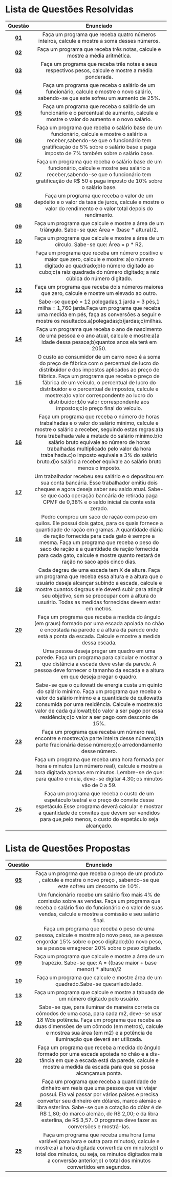 #    Lista de Questões Resolvidas 

Questão | Enunciado
:--------: | :-----------:
[**01**](https://github.com/MEduardaQueiroz/DisciplinaPOO2023.2/tree/main/Lista01/QuestoesResolvidas/Q01R) | Faça um programa que receba quatro números inteiros, calcule e mostre a soma desses números.
[**02**](https://github.com/MEduardaQueiroz/DisciplinaPOO2023.2/tree/main/Lista01/QuestoesResolvidas/Q02R) | Faça um programa que receba três notas, calcule e mostre a média aritmética.
[**03**](https://github.com/MEduardaQueiroz/DisciplinaPOO2023.2/tree/main/Lista01/QuestoesResolvidas/Q03R) | Faça um programa que receba três notas e seus respectivos pesos, calcule e mostre a média ponderada.
[**04**](https://github.com/MEduardaQueiroz/DisciplinaPOO2023.2/tree/main/Lista01/QuestoesResolvidas/Q04R) | Faça um programa que receba o salário de um funcionário, calcule e mostre o novo salário, sabendo-se que este sofreu um aumento de 25%.
[**05**](https://github.com/MEduardaQueiroz/DisciplinaPOO2023.2/tree/main/Lista01/QuestoesResolvidas/Q05R) | Faça um programa que receba o salário de um funcionário e o percentual de aumento, calcule e mostre o valor do aumento e o novo salário.
[**06**](https://github.com/MEduardaQueiroz/DisciplinaPOO2023.2/tree/main/Lista01/QuestoesResolvidas/Q06) | Faça um programa que receba o salário base de um funcionário, calcule e mostre o salário a receber,sabendo-se que o funcionário tem gratificação de 5% sobre o salário base e paga imposto de 7% também sobre o salário base.
[**07**](https://github.com/MEduardaQueiroz/DisciplinaPOO2023.2/tree/main/Lista01/QuestoesResolvidas/Q07R) | Faça um programa que receba o salário base de um funcionário, calcule e mostre seu salário a receber,sabendo-se que o funcionário tem gratificação de R$ 50 e paga imposto de 10% sobre o salário base.
[**08**](https://github.com/MEduardaQueiroz/DisciplinaPOO2023.2/tree/main/Lista01/QuestoesResolvidas/Q08R) | Faça um programa que receba o valor de um depósito e o valor da taxa de juros, calcule e mostre o valor do rendimento e o valor total depois do rendimento.
[**09**](https://github.com/MEduardaQueiroz/DisciplinaPOO2023.2/tree/main/Lista01/QuestoesResolvidas/Q09R) | Faça um programa que calcule e mostre a área de um triângulo. Sabe-se que: Área = (base * altura)/2.
[**10**](https://github.com/MEduardaQueiroz/DisciplinaPOO2023.2/tree/main/Lista01/QuestoesResolvidas/Q10R) | Faça um programa que calcule e mostre a área de um círculo. Sabe-se que: Área = p * R2.
[**11**](https://github.com/MEduardaQueiroz/DisciplinaPOO2023.2/tree/main/Lista01/QuestoesResolvidas/Q11R) | Faça um programa que receba um número positivo e maior que zero, calcule e mostre: a)o número digitado ao quadrado;b)o número digitado ao cubo;c)a raiz quadrada do número digitado; a raiz cúbica do número digitado.
[**12**](https://github.com/MEduardaQueiroz/DisciplinaPOO2023.2/tree/main/Lista01/QuestoesResolvidas/Q12R) | Faça um programa que receba dois números maiores que zero, calcule e mostre um elevado ao outro.
[**13**](https://github.com/MEduardaQueiroz/DisciplinaPOO2023.2/tree/main/Lista01/QuestoesResolvidas/Q13R) | Sabe-se que:pé = 12 polegadas,1 jarda = 3 pés,1 milha = 1,760 jarda.Faça um programa que receba uma medida em pés, faça as conversões a seguir e mostre os resultados.a)polegadas;b)jardas;c)milhas. 
[**14**](https://github.com/MEduardaQueiroz/DisciplinaPOO2023.2/tree/main/Lista01/QuestoesResolvidas/Q14R) | Faça um programa que receba o ano de nascimento de uma pessoa e o ano atual, calcule e mostre:a)a idade dessa pessoa;b)quantos anos ela terá em 2050.
[**15**](https://github.com/MEduardaQueiroz/DisciplinaPOO2023.2/tree/main/Lista01/QuestoesResolvidas/Q15R) | O custo ao consumidor de um carro novo é a soma do preço de fábrica com o percentual de lucro do distribuidor e dos impostos aplicados ao preço de fábrica. Faça um programa que receba o preço de fábrica de um veículo, o percentual de lucro do distribuidor e o percentual de impostos, calcule e mostre:a)o valor correspondente ao lucro do distribuidor;b)o valor correspondente aos impostos;c)o preço final do veículo.
[**16**](https://github.com/MEduardaQueiroz/DisciplinaPOO2023.2/tree/main/Lista01/QuestoesResolvidas/Q16R) | Faça um programa que receba o número de horas trabalhadas e o valor do salário mínimo, calcule e mostre o salário a receber, seguindo estas regras:a)a hora trabalhada vale a metade do salário mínimo.b)o salário bruto equivale ao número de horas trabalhadas multiplicado pelo valor da hora trabalhada.c)o imposto equivale a 3% do salário bruto.d)o salário a receber equivale ao salário bruto menos o imposto.
[**17**](https://github.com/MEduardaQueiroz/DisciplinaPOO2023.2/tree/main/Lista01/QuestoesResolvidas/Q17R) | Um trabalhador recebeu seu salário e o depositou em sua conta bancária. Esse trabalhador emitiu dois cheques e agora deseja saber seu saldo atual. Sabe-se que cada operação bancária de retirada paga CPMF de 0,38% e o saldo inicial da conta está zerado.
[**18**](https://github.com/MEduardaQueiroz/DisciplinaPOO2023.2/tree/main/Lista01/QuestoesResolvidas/Q18R) | Pedro comprou um saco de ração com peso em quilos. Ele possui dois gatos, para os quais fornece a quantidade de ração em gramas. A quantidade diária de ração fornecida para cada gato é sempre a mesma. Faça um programa que receba o peso do saco de ração e a quantidade de ração fornecida para cada gato, calcule e mostre quanto restará de ração no saco após cinco dias.
[**19**](https://github.com/MEduardaQueiroz/DisciplinaPOO2023.2/tree/main/Lista01/QuestoesResolvidas/Q19R) | Cada degrau de uma escada tem X de altura. Faça um programa que receba essa altura e a altura que o usuário deseja alcançar subindo a escada, calcule e mostre quantos degraus ele deverá subir para atingir seu objetivo, sem se preocupar com a altura do usuário. Todas as medidas fornecidas devem estar em metros.
[**20**](https://github.com/MEduardaQueiroz/DisciplinaPOO2023.2/tree/main/Lista01/QuestoesResolvidas/Q20R) | Faça um programa que receba a medida do ângulo (em graus) formado por uma escada apoiada no chão e encostada na parede e a altura da parede onde está a ponta da escada. Calcule e mostre a medida dessa escada.
[**21**](https://github.com/MEduardaQueiroz/DisciplinaPOO2023.2/tree/main/Lista01/QuestoesResolvidas/Q21R) |  Uma pessoa deseja pregar um quadro em uma parede. Faça um programa para calcular e mostrar a que distância a escada deve estar da parede. A pessoa deve fornecer o tamanho da escada e a altura em que deseja pregar o quadro.
[**22**](https://github.com/MEduardaQueiroz/DisciplinaPOO2023.2/tree/main/Lista01/QuestoesResolvidas/Q22R) | Sabe-se que o quilowatt de energia custa um quinto do salário mínimo. Faça um programa que receba o valor do salário mínimo e a quantidade de quilowatts consumida por uma residência. Calcule e mostre:a)o valor de cada quilowatt;b)o valor a ser pago por essa residência;c)o valor a ser pago com desconto de 15%.
[**23**](https://github.com/MEduardaQueiroz/DisciplinaPOO2023.2/tree/main/Lista01/QuestoesResolvidas/Q23R) | Faça um programa que receba um número real, encontre e mostre:a)a parte inteira desse número;b)a parte fracionária desse número;c)o arredondamento desse número.
[**24**](https://github.com/MEduardaQueiroz/DisciplinaPOO2023.2/tree/main/Lista01/QuestoesResolvidas/Q24R) | Faça um programa que receba uma hora formada por hora e minutos (um número real), calcule e mostre a hora digitada apenas em minutos. Lembre-se de que: para quatro e meia, deve-se digitar 4.30; os minutos vão de 0 a 59.
[**25**](https://github.com/MEduardaQueiroz/DisciplinaPOO2023.2/tree/main/Lista01/QuestoesResolvidas/Q25R) | Faça um programa que receba o custo de um espetáculo teatral e o preço do convite desse espetáculo.Esse programa deverá calcular e mostrar a quantidade de convites que devem ser vendidos para que,pelo menos, o custo do espetáculo seja alcançado.

#  Lista de Questões Propostas

Questão | Enunciado
:-----: | :-------:
[**05**](https://github.com/MEduardaQueiroz/DisciplinaPOO2023.2/tree/main/Lista01/QuestoesPropostas/Q05P) | Faça um progrma que receba o preço de um produto , calcule e mostre o novo preço , sabendo-se que este sofreu um desconto de 10%.
[**06**](https://github.com/MEduardaQueiroz/DisciplinaPOO2023.2/tree/main/Lista01/QuestoesPropostas/Q06P) | Um funcionário recebe um salário fixo mais 4% de comissão sobre as vendas. Faça um programa que receba o salário fixo do funcionário e o valor de suas vendas, calcule e mostre a comissão e seu salário final.
[**07**](https://github.com/MEduardaQueiroz/DisciplinaPOO2023.2/tree/main/Lista01/QuestoesPropostas/Q07P) | Faça um programa que receba o peso de uma pessoa, calcule e mostre:a)o novo peso, se a pessoa engordar 15% sobre o peso digitado;b)o novo peso, se a pessoa emagrecer 20% sobre o peso digitado.
[**09**]() | Faça um programa que calcule e mostre a área de um trapézio. Sabe-se que: A = ((base maior + base menor) * altura)/2
[**10**](https://github.com/MEduardaQueiroz/DisciplinaPOO2023.2/tree/main/Lista01/QuestoesPropostas/Q10P) | Faça um programa que calcule e mostre área de um quadrado.Sabe-se que:a=lado.lado.
[**13**](https://github.com/MEduardaQueiroz/DisciplinaPOO2023.2/tree/main/Lista01/QuestoesPropostas/Q13P) | Faça um programa que calcule e mostre a tabuada de um número digitado pelo usuário.
[**19**](https://github.com/MEduardaQueiroz/DisciplinaPOO2023.2/tree/main/Lista01/QuestoesPropostas/Q19P) | Sabe-se que, para iluminar de maneira correta os cômodos de uma casa, para cada m2, deve-se usar 18 Wde potência. Faça um programa que receba as duas dimensões de um cômodo (em metros), calcule e mostrea sua área (em m2) e a potência de iluminação que deverá ser utilizada.
[**20**](https://github.com/MEduardaQueiroz/DisciplinaPOO2023.2/tree/main/Lista01/QuestoesPropostas/Q20P) | Faça um programa que receba a medida do ângulo formado por uma escada apoiada no chão e a dis-tância em que a escada está da parede, calcule e mostre a medida da escada para que se possa alcançarsua ponta.
[**24**](https://github.com/MEduardaQueiroz/DisciplinaPOO2023.2/tree/main/Lista01/QuestoesPropostas/Q24P) | Faça um programa que receba a quantidade de dinheiro em reais que uma pessoa que vai viajar possui. Ela vai passar por vários países e precisa converter seu dinheiro em dólares, marco alemão e libra esterlina. Sabe-se que a cotação do dólar é de R$ 1,80; do marco alemão, de R$ 2,00; e da libra esterlina, de R$ 3,57. O programa deve fazer as conversões e mostrá-las.
[**25**](https://github.com/MEduardaQueiroz/DisciplinaPOO2023.2/tree/main/Lista01/QuestoesPropostas/Q25P) | Faça um programa que receba uma hora (uma variável para hora e outra para minutos), calcule e mostre:a) a hora digitada convertida em minutos;b) o total dos minutos, ou seja, os minutos digitados mais a conversão anterior;c) o total dos minutos convertidos em segundos.
